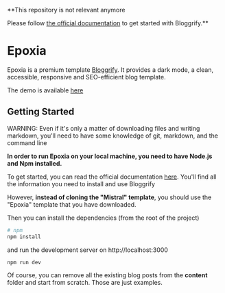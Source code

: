 **This repository is not relevant anymore

Please follow [the official documentation](https://bloggrify.com/introduction/installation) to get started with Bloggrify.**



# Epoxia

Epoxia is a premium template [Bloggrify](https://github.com/hlassiege/bloggrify). 
It provides a dark mode, a clean, accessible, responsive and SEO-efficient blog template.

The demo is available [here](https://epoxia.bloggrify.com)

## Getting Started

WARNING:
Even if it's only a matter of downloading files and writing markdown, you'll need to have some knowledge of git, markdown, and the command line

**In order to run Epoxia on your local machine, you need to have Node.js and Npm installed.**


To get started, you can read the official documentation [here](https://bloggrify.com/introduction/installation). You'll find all the information you need to install and use Bloggrify 

However, **instead of cloning the "Mistral" template**, you should use the "Epoxia" template that you have downloaded.

Then you can install the dependencies (from the root of the project)

```bash
# npm
npm install
```

and run the development server on http://localhost:3000

```bash
npm run dev
```



Of course, you can remove all the existing blog posts from the **content** folder and start from scratch. Those are just examples.

